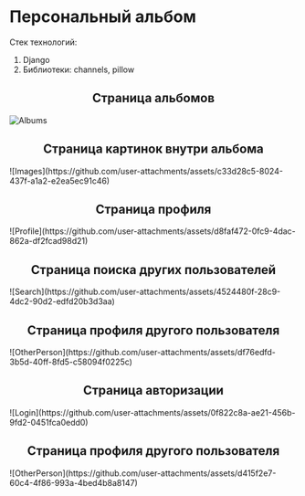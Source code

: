 <h1>Персональный альбом</h1>
Стек технологий:
<ol>
  <li>Django</li>
  <li>Библиотеки: channels, pillow</li>
</ol>

<h2 align='center'>Страница альбомов</h2>

![Albums](https://github.com/user-attachments/assets/5465b417-bf7d-4ffb-a9ee-5a018cecaa7b)
<h2 align='center'>Страница картинок внутри альбома</h2>
![Images](https://github.com/user-attachments/assets/c33d28c5-8024-437f-a1a2-e2ea5ec91c46)
<h2 align='center'>Страница профиля</h2>
![Profile](https://github.com/user-attachments/assets/d8faf472-0fc9-4dac-862a-df2fcad98d21)
<h2 align='center'>Страница поиска других пользователей</h2>
![Search](https://github.com/user-attachments/assets/4524480f-28c9-4dc2-90d2-edfd20b3d3aa)
<h2 align='center'>Страница профиля другого пользователя</h2>
![OtherPerson](https://github.com/user-attachments/assets/df76edfd-3b5d-40ff-8fd5-c58094f0225c)
<h2 align='center'>Страница авторизации</h2>
![Login](https://github.com/user-attachments/assets/0f822c8a-ae21-456b-9fd2-0451fca0edd0)
<h2 align='center'>Страница профиля другого пользователя</h2>
![OtherPerson](https://github.com/user-attachments/assets/d415f2e7-60c4-4f86-993a-4bed4b8a8147)
